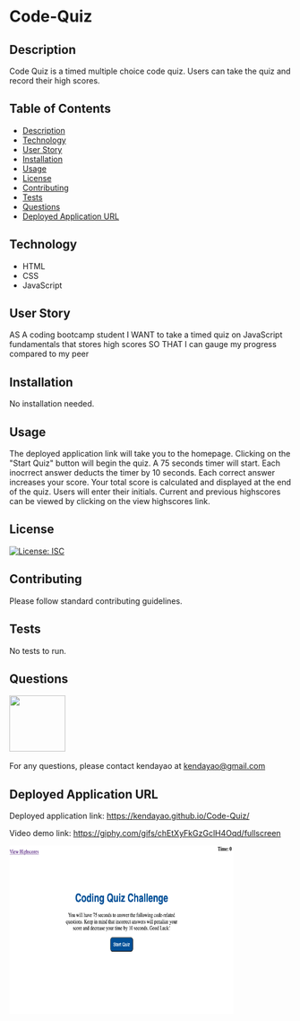 # Code-Quiz

## Description

Code Quiz is a timed multiple choice code quiz. Users can take the quiz and record their high scores. 

## Table of Contents

* [Description](#description)
* [Technology](#technology)
* [User Story](#user-story)
* [Installation](#installation)
* [Usage](#usage)
* [License](#license)
* [Contributing](#contributing)
* [Tests](#tests)
* [Questions](#questions)
* [Deployed Application URL](#deployed-application-URL)

## Technology

- HTML
- CSS
- JavaScript

## User Story


AS A coding bootcamp student
I WANT to take a timed quiz on JavaScript fundamentals that stores high scores
SO THAT I can gauge my progress compared to my peer


## Installation


No installation needed. 


## Usage

The deployed application link will take you to the homepage. Clicking on the "Start Quiz" button will begin the quiz. A 75 seconds timer will start. Each inocrrect answer deducts the timer by 10 seconds. Each correct answer increases your score. Your total score is calculated and displayed at the end of the quiz. Users will enter their initials. Current and previous highscores can be viewed by clicking on the view highscores link.


## License


[![License: ISC](https://img.shields.io/badge/License-ISC-blue.svg)](https://opensource.org/licenses/ISC)


## Contributing


Please follow standard contributing guidelines.


## Tests


No tests to run.


## Questions

<img src="https://avatars3.githubusercontent.com/u/62568395?v=4" width="100" height="100">

For any questions, please contact kendayao at kendayao@gmail.com

## Deployed Application URL

Deployed application link: https://kendayao.github.io/Code-Quiz/

Video demo link: https://giphy.com/gifs/chEtXyFkGzGclH4Oqd/fullscreen

<img src="images/codequiz.png" width="400" height="300">
